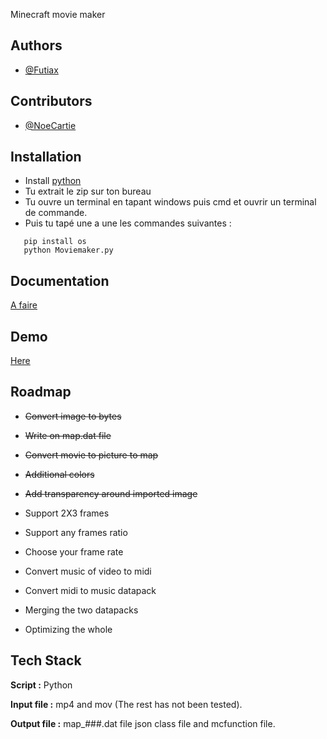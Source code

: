 Minecraft movie maker

## Authors

- [@Futiax](https://github.com/Futiax)


## Contributors

- [@NoeCartie](https://github.com/NoeCartier)


## Installation

- Install [python](https://www.python.org/ftp/python/3.12.0/python-3.12.0-amd64.exe)
- Tu extrait le zip sur ton bureau
- Tu ouvre un terminal en tapant windows puis cmd et ouvrir un terminal de commande.
- Puis tu tapé une a une les commandes suivantes :

```cd Desktop
   pip install os
   python Moviemaker.py
```

## Documentation

[A faire](https://youtu.be/dQw4w9WgXcQ?si=DbouwqCV9CGxgLdx&t=1)




## Demo

[Here](https://www.youtube.com/watch?v=FCKrOrIVkLs)



## Roadmap

- ~~Convert image to bytes~~

- ~~Write on map.dat file~~

- ~~Convert movie to picture to map~~

- ~~Additional colors~~

- ~~Add transparency around imported image~~

- Support 2X3 frames

- Support any frames ratio

- Choose your frame rate

- Convert music of video to midi

- Convert midi to music datapack

- Merging the two datapacks

- Optimizing the whole


## Tech Stack

**Script :** Python

**Input file :** mp4 and mov (The rest has not been tested).

**Output file :** map_###.dat file json class file and mcfunction file.
